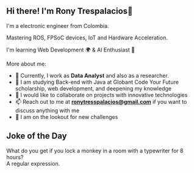 ## Hi there! I'm Rony Trespalacios👋

I'm a electronic engineer from Colombia.

Mastering ROS, FPSoC devices, IoT and Hardware Acceleration.

I'm learning Web Development 🌍 & AI Enthusiast 🤖

More about me:

- 🔭 Currently, I work as **Data Analyst** and also as a researcher.
- 🌱 I am studying Back-end with Java at Globant Code Your Future scholarship, web development, and deepening my knowledge
- 👯 I would like to collaborate on projects with innovative technologies
- 📫 Reach out to me at **ronytresspalacios@gmail.com** if you want to discuss anything with me
- 👀 I am on the lookout for new challenges














## Joke of the Day
What do you get if you lock a monkey in a room with a typewriter for 8 hours?<br>
A regular expression.
